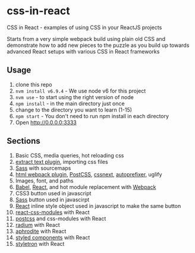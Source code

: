 # css-in-react
CSS in React - examples of using CSS in your ReactJS projects

Starts from a very simple webpack build using plain old CSS and demonstrate how to add new pieces to the puzzle as you build up towards advanced React setups with various CSS in React frameworks

## Usage
1. clone this repo
2. ``nvm install v6.9.4``  - We use node v6 for this project
3. ``nvm use`` - to start using the right version of node
4. ``npm install`` - in the main directory just once
5. change to the directory you want to learn (1-15)
6. ``npm start`` - You don't need to run npm install in each directory
7. Open http://0.0.0.0:3333

## Sections
1. Basic CSS, media queries, hot reloading css
2. [extract text plugin](https://github.com/webpack/extract-text-webpack-plugin), importing css files
3. [Sass](https://github.com/sass/sass) with sourcemaps
4. [html webpack plugin](https://github.com/ampedandwired/html-webpack-plugin), [PostCSS](https://github.com/postcss/postcss), [cssnext](http://cssnext.io/), [autoprefixer](https://github.com/postcss/autoprefixer), uglify
5. Images, font, and paths
6. [Babel](https://github.com/babel/babel), [React](https://github.com/facebook/react), and hot module replacement with [Webpack](https://github.com/webpack/webpack)
7. CSS3 button used in javascript
8. [Sass](https://github.com/sass/sass) button used in javascirpt
9. [React](https://github.com/facebook/react) inline style object used in javascript to make the same button
10. [react-css-modules](https://github.com/gajus/react-css-modules) with React
11. [postcss](https://github.com/postcss/postcss) and css-modules with React
12. [radium](https://github.com/FormidableLabs/radium) with React
13. [aphrodite](https://github.com/Khan/aphrodite) with React
14. [styled components](https://github.com/styled-components/styled-components) with React
15. [styletron](https://github.com/rtsao/styletron) with React
